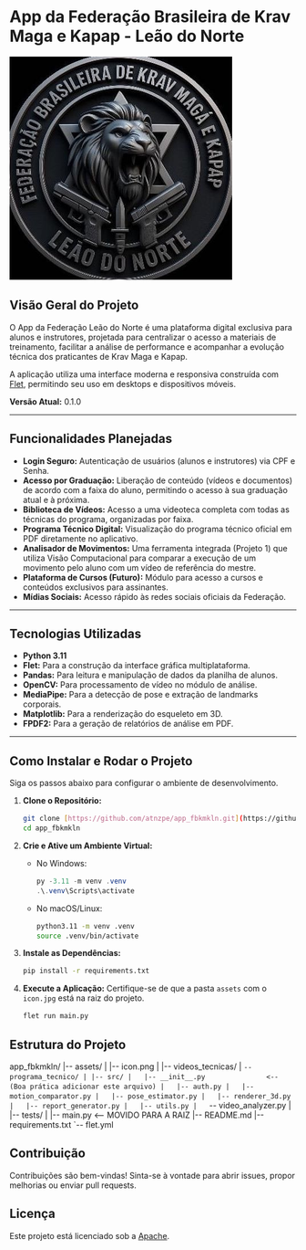 # App da Federação Brasileira de Krav Maga e Kapap - Leão do Norte

![Logo da Federação](assets/icon.jpg)

## Visão Geral do Projeto

O App da Federação Leão do Norte é uma plataforma digital exclusiva para alunos e instrutores, projetada para centralizar o acesso a materiais de treinamento, facilitar a análise de performance e acompanhar a evolução técnica dos praticantes de Krav Maga e Kapap.

A aplicação utiliza uma interface moderna e responsiva construída com [Flet](https://flet.dev/), permitindo seu uso em desktops e dispositivos móveis.

**Versão Atual:** 0.1.0

---

## Funcionalidades Planejadas

-   **Login Seguro:** Autenticação de usuários (alunos e instrutores) via CPF e Senha.
-   **Acesso por Graduação:** Liberação de conteúdo (vídeos e documentos) de acordo com a faixa do aluno, permitindo o acesso à sua graduação atual e à próxima.
-   **Biblioteca de Vídeos:** Acesso a uma videoteca completa com todas as técnicas do programa, organizadas por faixa.
-   **Programa Técnico Digital:** Visualização do programa técnico oficial em PDF diretamente no aplicativo.
-   **Analisador de Movimentos:** Uma ferramenta integrada (Projeto 1) que utiliza Visão Computacional para comparar a execução de um movimento pelo aluno com um vídeo de referência do mestre.
-   **Plataforma de Cursos (Futuro):** Módulo para acesso a cursos e conteúdos exclusivos para assinantes.
-   **Mídias Sociais:** Acesso rápido às redes sociais oficiais da Federação.

---

## Tecnologias Utilizadas

-   **Python 3.11**
-   **Flet:** Para a construção da interface gráfica multiplataforma.
-   **Pandas:** Para leitura e manipulação de dados da planilha de alunos.
-   **OpenCV:** Para processamento de vídeo no módulo de análise.
-   **MediaPipe:** Para a detecção de pose e extração de landmarks corporais.
-   **Matplotlib:** Para a renderização do esqueleto em 3D.
-   **FPDF2:** Para a geração de relatórios de análise em PDF.

---

## Como Instalar e Rodar o Projeto

Siga os passos abaixo para configurar o ambiente de desenvolvimento.

1.  **Clone o Repositório:**
    ```bash
    git clone [https://github.com/atnzpe/app_fbkmkln.git](https://github.com/atnzpe/app_fbkmkln.git)
    cd app_fbkmkln
    ```

2.  **Crie e Ative um Ambiente Virtual:**
    * No Windows:
        ```powershell
        py -3.11 -m venv .venv
        .\.venv\Scripts\activate
        ```
    * No macOS/Linux:
        ```bash
        python3.11 -m venv .venv
        source .venv/bin/activate
        ```

3.  **Instale as Dependências:**
    ```bash
    pip install -r requirements.txt
    ```

4.  **Execute a Aplicação:**
    Certifique-se de que a pasta `assets` com o `icon.jpg` está na raiz do projeto.
    ```bash
    flet run main.py
    ```
## Estrutura do Projeto


app_fbkmkln/
|-- assets/
|   |-- icon.png
|   |-- videos_tecnicas/
|   `-- programa_tecnico/
|
|-- src/
|   |-- __init__.py               <-- (Boa prática adicionar este arquivo)
|   |-- auth.py
|   |-- motion_comparator.py
|   |-- pose_estimator.py
|   |-- renderer_3d.py
|   |-- report_generator.py
|   |-- utils.py
|   `-- video_analyzer.py
|
|-- tests/
|
|-- main.py                       <-- MOVIDO PARA A RAIZ
|-- README.md
|-- requirements.txt
`-- flet.yml


## Contribuição

Contribuições são bem-vindas! Sinta-se à vontade para abrir issues, propor melhorias ou enviar pull requests.



## Licença

Este projeto está licenciado sob a [Apache](LICENSE.md).

